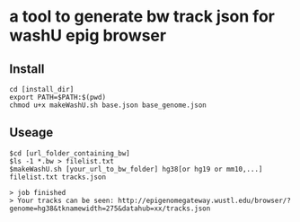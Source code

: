 # a tool to generate bw track json for washU epig browser 

## Install 

``` shell
cd [install_dir]
export PATH=$PATH:$(pwd)
chmod u+x makeWashU.sh base.json base_genome.json
```


## Useage 

``` shell
$cd [url_folder_containing_bw]
$ls -1 *.bw > filelist.txt 
$makeWashU.sh [your_url_to_bw_folder] hg38[or hg19 or mm10,...] filelist.txt tracks.json 

> job finished
> Your tracks can be seen: http://epigenomegateway.wustl.edu/browser/?genome=hg38&tknamewidth=275&datahub=xx/tracks.json

```


